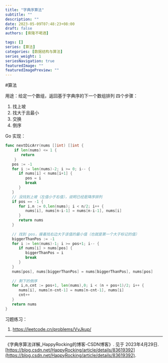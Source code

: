 ```yaml
---
title: "字典序算法"
subtitle: ""
description: ""
date: 2023-05-09T07:48:23+08:00
draft: false
authors: [索隆不喝酒]

tags: []
series: [算法]
categories: [数据结构与算法]
series_weight: 1
seriesNavigation: true
featuredImage: ""
featuredImagePreview: ""
---
```

<!--more-->

#算法 

用途：给定一个数组，返回基于字典序的下一个数组排列
四个步骤：
1. 找上坡
2. 找大于且最小
3. 交换
4. 倒序


Go 实现：
```go
func nextDicArr(nums []int) []int {  
	if len(nums) <= 1 {  
	   return  
	}
   pos := -1  
   for i := len(nums)-2; i >= 0; i-- {  
      if nums[i] < nums[i+1] {  
         pos = i  
         break  
      }  
   }  
   // 没找到上坡（左值小于右值），说明已经是降序排列  
   if pos == -1 {  
      for i,n := 0,len(nums); i < n/2; i++ {  
         nums[i], nums[n-i-1] = nums[n-i-1], nums[i]  
      }  
      return nums  
   }  
  
   // 找到 pos，接着找右边大于该值的最小值（也就是第一个大于标记的值）  
   biggerThanPos := -1  
   for i := len(nums)-1; i >= pos+1; i-- {  
      if nums[i] > nums[pos] {  
         biggerThanPos = i  
         break  
      }  
   }  
   nums[pos], nums[biggerThanPos] = nums[biggerThanPos], nums[pos]  
  
   // 剩下的倒序  
   for i,n,cnt := pos+1, len(nums),0; i < (n + pos+1)/2; i++ {  
      nums[i], nums[n-cnt-1] = nums[n-cnt-1], nums[i]  
      cnt++  
   }  
   return nums  
}
```

习题练习：
1. https://leetcode.cn/problems/VvJkup/

---

《字典序算法详解_HappyRocking的博客-CSDN博客》. 见于 2023年4月29日. [https://blog.csdn.net/HappyRocking/article/details/83619392](https://blog.csdn.net/HappyRocking/article/details/83619392).